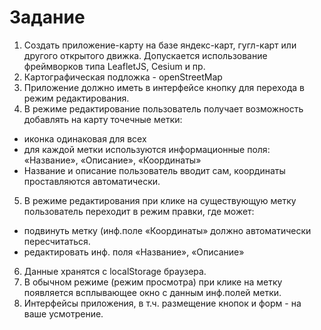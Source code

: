 # Задание
1. Создать приложение-карту на базе яндекс-карт, гугл-карт или другого открытого движка. Допускается использование фреймворков типа LeafletJS, Cesium и пр.
2. Картографическая подложка -  openStreetMap
3. Приложение должно иметь в интерфейсе кнопку для перехода в режим редактирования.
4. В режиме редактирование пользователь получает возможность добавлять на карту точечные метки:
- иконка одинаковая  для всех
- для каждой метки используются информационные поля: «Название», «Описание», «Координаты»
- Название и описание пользователь вводит сам, координаты проставляются автоматически.
5. В режиме редактирования при клике на существующую метку пользователь переходит в режим правки, где может:
- подвинуть метку (инф.поле «Координаты» должно автоматически пересчитаться.
- редактировать инф. поля «Название», «Описание»
6. Данные хранятся с localStorage браузера.
7. В обычном режиме (режим просмотра) при клике на метку появляется всплывающее окно с данным инф.полей метки.
8. Интерфейсы приложения, в т.ч. размещение кнопок и форм -  на ваше усмотрение.
